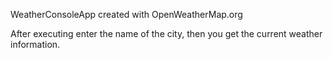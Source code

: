 WeatherConsoleApp created with OpenWeatherMap.org

After executing enter the name of the city, then you get the current weather information.

